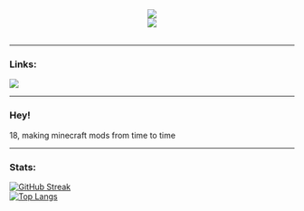 <div id = "chitanda-gif" align="center">
  <img src="https://media.tenor.com/s_2Q1_1Eka0AAAAM/anime-girl.gif"/>  
</div>

<div id="p-views" align="center">
  <img src="https://komarev.com/ghpvc/?username=NotKronos&style=flat-square&color=red"/>
</div>
<br/>

---

### Links:
<div class = "links align = "center">
<a href = "https://myanimelist.net/profile/OutOfOpioids">
<img src="https://camo.githubusercontent.com/56af25f8d49f53f85905fb1fa5f50061034ced7443ad3a2756f5feac17af94f7/68747470733a2f2f696d672e736869656c64732e696f2f62616467652f4d79616e696d656c6973742d3245353141323f7374796c653d666f722d7468652d6261646765266c6f676f3d6d79616e696d656c697374266c6f676f436f6c6f723d7768697465"/>
</a>
</div>

---

### Hey!

18, making minecraft mods from time to time
<br/>

---
### Stats:
[![GitHub Streak](http://github-readme-streak-stats.herokuapp.com?user=OutOfOpioids&theme=dark&background=000000)](https://git.io/streak-stats)
<br/>
[![Top Langs](https://github-readme-stats.vercel.app/api/top-langs/?username=OutOfOpioids&layout=compact&theme=vision-friendly-dark)](https://github.com/anuraghazra/github-readme-stats)
<!--
**NotKronos/NotKronos** is a ✨ _special_ ✨ repository because its `README.md` (this file) appears on your GitHub profile.
-->
